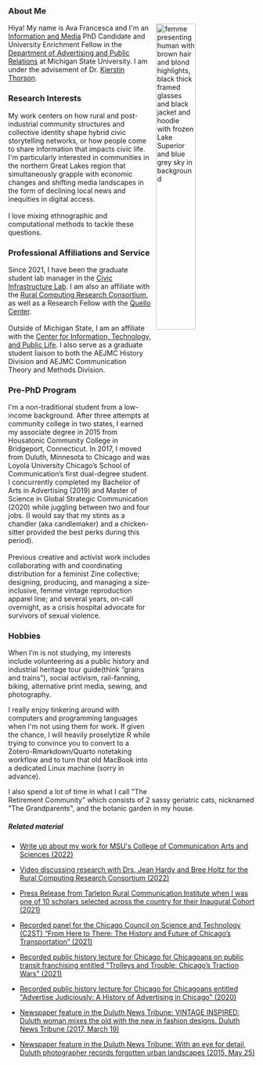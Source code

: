 ### About Me

<img src="images/Battocchio-fieldwork.png " alt="femme presenting human with brown hair and blond highlights, black thick framed glasses and black jacket and hoodie with frozen Lake Superior and blue grey sky in background" style="float: right; margin: 0 0 10px 10px; width: 40%;" />

Hiya! My name is Ava Francesca and I'm an [Information and Media](https://comartsci.msu.edu/our-people/ava-francesca-battocchio) PhD Candidate and University Enrichment Fellow in the [Department of Advertising and Public Relations](https://comartsci.msu.edu/departments/advertising-public-relations) at Michigan State University. I am under the advisement of Dr. [Kjerstin Thorson](https://comartsci.msu.edu/our-people/kjerstin-thorson).

<div class="thinline"></div>

### Research Interests

My work centers on how rural and post-industrial community structures and collective identity shape hybrid civic storytelling networks, or how people come to share information that impacts civic life. I'm particularly interested in communities in the northern Great Lakes region that simultaneously grapple with economic changes and shifting media landscapes in the form of declining local news and inequities in digital access.
<br><br>
I love mixing ethnographic and computational methods to tackle these questions.

<div class="thinline"></div>

### Professional Affiliations and Service

Since 2021, I have been the graduate student lab manager in the [Civic Infrastructure Lab](https://comartsci.msu.edu/civic-infrastructure-lab). I am also an affiliate with the [Rural Computing Research Consortium](https://ruralcomputing.msu.edu/), as well as a Research Fellow with the [Quello Center](https://quello.msu.edu/).
<br><br>
Outside of Michigan State, I am an affiliate with the [Center for Information, Technology, and Public Life](https://citap.unc.edu/). I also serve as a graduate student liaison to both the AEJMC History Division and AEJMC Communication Theory and Methods Division.

<div class="thinline"></div>

### Pre-PhD Program

I'm a non-traditional student from a low-income background. After three attempts at community college in two states, I earned my associate degree in 2015 from Housatonic Community College in Bridgeport, Connecticut. In 2017, I moved from Duluth, Minnesota to Chicago and was Loyola University Chicago’s School of Communication’s first dual-degree student. I concurrently completed my Bachelor of Arts in Advertising (2019) and Master of Science in Global Strategic Communication (2020) while juggling between two and four jobs. (I would say that my stints as a chandler (aka candlemaker) and a chicken-sitter provided the best perks during this period).
<br><br>
Previous creative and activist work includes collaborating with and coordinating distribution for a feminist Zine collective; designing, producing, and managing a size-inclusive, femme vintage reproduction apparel line; and several years, on-call overnight, as a crisis hospital advocate for survivors of sexual violence.

<div class="thinline"></div>

### Hobbies

When I’m is not studying, my interests include volunteering as a public history and industrial heritage tour guide(think “grains and trains”), social activism, rail-fanning, biking, alternative print media, sewing, and photography.

I really enjoy tinkering around with computers and programming languages when I'm not using them for work. If given the chance, I will heavily proselytize R while trying to convince you to convert to a Zotero-Rmarkdown/Quarto notetaking workflow and to turn that old MacBook into a dedicated Linux machine (sorry in advance).

I also spend a lot of time in what I call "The Retirement Community" which consists of 2 sassy geriatric cats, nicknamed "The Grandparents", and the botanic garden in my house.

<div class="thinline"></div>

##### Related material

+ [Write up about my work for MSU's College of Communication Arts and Sciences (2022)](https://comartsci.msu.edu/about/newsroom/news/ava-francesca-battocchio-access-ecosystems-and-information-sharing)

+ [Video discussing research with Drs. Jean Hardy and Bree Holtz for the Rural Computing Research Consortium (2022)](https://youtu.be/oACbZTeaGPM?si=r1vvk78VdO4Ww3eZ)

+ [Press Release from Tarleton Rural Communication Institute when I was one of 10 scholars selected across the country for their Inaugural Cohort (2021)](https://web.archive.org/web/20211209141852/https://www.tarleton.edu/scripts/press/display.asp?id=6656)

+ [Recorded panel for the Chicago Council on Science and Technology (C2ST) “From Here to There: The History and Future of Chicago’s Transportation” (2021)](https://www.youtube.com/watch?v=AdO9PRTMtoU&ab_channel=C2STTV)

+ [Recorded public history lecture for Chicago for Chicagoans on public transit franchising entitled "​Trolleys and Trouble: Chicago’s Traction Wars" (2021)](https://www.facebook.com/chicagoforchicagoans/videos/214931620266978/)

+ [Recorded public history lecture for Chicago for Chicagoans entitled "Advertise Judiciously: A History of Advertising in Chicago" (2020)](https://www.facebook.com/chicagoforchicagoans/videos/302737330889160/)

+ [Newspaper feature in the Duluth News Tribune: VINTAGE INSPIRED: Duluth woman mixes the old with the new in fashion designs. Duluth News Tribune (2017, March 19)](https://web.archive.org/web/20210920205920/http://www.duluthnewstribune.com/lifestyle/4236602-vintage-inspired-duluth-woman-mixes-old-new-fashion-designs)

+ [Newspaper feature in the Duluth News Tribune: With an eye for detail, Duluth photographer records forgotten urban landscapes (2015, May 25)](https://web.archive.org/web/20210920205920/http://www.duluthnewstribune.com/lifestyle/3749825-eye-detail-duluth-photographer-records-forgotten-urban-landscapes)